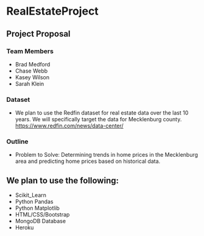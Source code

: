 # RealEstateProject

## Project Proposal

### Team Members
* Brad Medford
* Chase Webb
* Kasey Wilson
* Sarah Klein

### Dataset 
* We plan to use the Redfin dataset for real estate data over the last 10 years. We will specifically target the data for Mecklenburg county. https://www.redfin.com/news/data-center/

### Outline
* Problem to Solve: Determining trends in home prices in the Mecklenburg area and predicting home prices based on historical data. 

## We plan to use the following:
* Scikit_Learn
* Python Pandas
* Python Matplotlib
* HTML/CSS/Bootstrap
* MongoDB Database
* Heroku 

